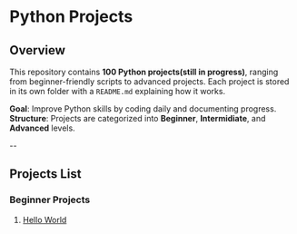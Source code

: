 # Python Projects

## Overview
This repository contains **100 Python projects(still in progress)**, ranging from beginner-friendly scripts to advanced projects. Each project is stored in its own folder with a `README.md` explaining how it works.

**Goal**: Improve Python skills by coding daily and documenting progress.
**Structure**: Projects are categorized into **Beginner**, **Intermidiate**, and **Advanced** levels.

--

## Projects List


### Beginner Projects
1. [Hello World](beginner/01_hello_world/)